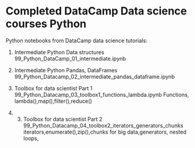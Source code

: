 # Completed DataCamp Data science courses Python
Python notebooks from DataCamp data science tutorials:
1. Intermediate Python Data structures
99_Python_DataCamp_01_intermediate.ipynb

2. Intermediate Python Pandas, DataFrames
99_Python_Datacamp_02_intermediate_pandas_dataframe.ipynb

3. Toolbox for data scientist Part 1
99_Python_Datacamp_03_toolbox1_functions_lambda.ipynb
Functions, lambda(),map(),filter(),reduce()
4. 3. Toolbox for data scientist Part 2
99_Python_Datacamp_04_toolbox2_iterators_generators_chunks
iterators,enumerate(),zip(),chunks for big data,generators, nested loops,

